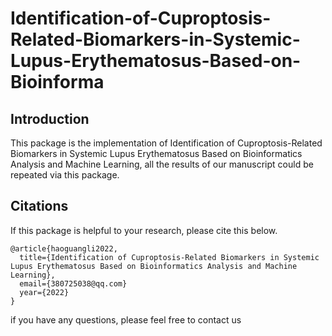 # Identification-of-Cuproptosis-Related-Biomarkers-in-Systemic-Lupus-Erythematosus-Based-on-Bioinforma

## Introduction
This package is the implementation of Identification of Cuproptosis-Related Biomarkers in Systemic Lupus Erythematosus Based on Bioinformatics Analysis and Machine Learning, all the results of our manuscript could be repeated via this package.

## Citations
If this package is helpful to your research, please cite this below.
```
@article{haoguangli2022,
  title={Identification of Cuproptosis-Related Biomarkers in Systemic Lupus Erythematosus Based on Bioinformatics Analysis and Machine Learning},
  email={380725038@qq.com}
  year={2022}
}
```

if you have any questions, please feel free to contact us
